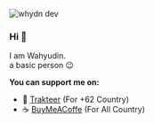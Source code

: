 ![whydn dev](https://github.com/whydnxx/whydnxx/blob/master/banner.jpg?raw=true)

### Hi :wave:

I am Wahyudin. </br>
a basic person :wink:

**You can support me on:**

- :call_me_hand: [Trakteer](https://trakteer.id/whydn?utm_source=github) (For +62 Country)
- :coffee: [BuyMeACoffe](https://www.buymeacoffee.com/whydn?utm_source=github) (For All Country)
